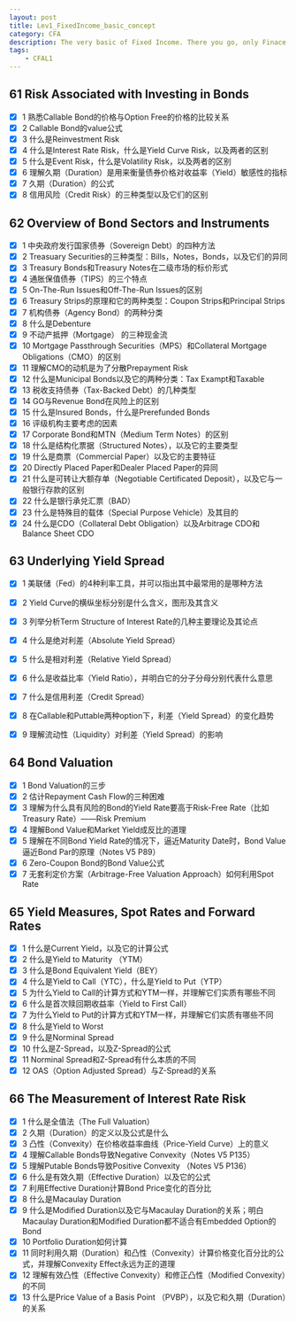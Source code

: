 ```yaml
---
layout: post
title: Lev1_FixedIncome_basic_concept
category: CFA
description: The very basic of Fixed Income. There you go, only Finace surive.
tags:
    - CFAL1
---
```


## 61 Risk Associated with Investing in Bonds
  - [x] 1 熟悉Callable Bond的价格与Option Free的价格的比较关系
  - [x] 2 Callable Bond的value公式
  - [x] 3 什么是Reinvestment Risk
  - [x] 4 什么是Interest Rate Risk，什么是Yield Curve Risk，以及两者的区别
  - [x] 5 什么是Event Risk，什么是Volatility Risk，以及两者的区别
  - [x] 6 理解久期（Duration）是用来衡量债券价格对收益率（Yield）敏感性的指标
  - [x] 7 久期（Duration）的公式
  - [x] 8 信用风险（Credit Risk）的三种类型以及它们的区别

## 62 Overview of Bond Sectors and Instruments
  - [x] 1 中央政府发行国家债券（Sovereign Debt）的四种方法
  - [x] 2 Treasuary Securities的三种类型：Bills，Notes，Bonds，以及它们的异同
  - [x] 3 Treasury Bonds和Treasury Notes在二级市场的标价形式
  - [x] 4 通胀保值债券（TIPS）的三个特点
  - [x] 5 On-The-Run Issues和Off-The-Run Issues的区别
  - [x] 6 Treasury Strips的原理和它的两种类型：Coupon Strips和Principal Strips
  - [x] 7 机构债券（Agency Bond）的两种分类
  - [x] 8 什么是Debenture
  - [x] 9 不动产抵押（Mortgage） 的三种现金流
  - [x] 10 Mortgage Passthrough Securities（MPS）和Collateral Mortgage Obligations（CMO）的区别
  - [x] 11 理解CMO的动机是为了分散Prepayment Risk
  - [x] 12 什么是Municipal Bonds以及它的两种分类：Tax Exampt和Taxable
  - [x] 13 税收支持债券（Tax-Backed Debt）的几种类型
  - [x] 14 GO与Revenue Bond在风险上的区别
  - [x] 15 什么是Insured Bonds，什么是Prerefunded Bonds
  - [x] 16 评级机构主要考虑的因素
  - [x] 17 Corporate Bond和MTN（Medium Term Notes）的区别
  - [x] 18 什么是结构化票据（Structured Notes），以及它的主要类型
  - [x] 19 什么是商票（Commercial Paper）以及它的主要特征
  - [x] 20 Directly Placed Paper和Dealer Placed Paper的异同
  - [x] 21 什么是可转让大额存单（Negotiable Certificated Deposit），以及它与一般银行存款的区别
  - [x] 22 什么是银行承兑汇票（BAD）
  - [x] 23 什么是特殊目的载体（Special Purpose Vehicle）及其目的
  - [x] 24 什么是CDO（Collateral Debt Obligation）以及Arbitrage CDO和Balance Sheet CDO

## 63 Underlying Yield Spread
  - [x] 1 美联储（Fed）的4种利率工具，并可以指出其中最常用的是哪种方法
  - [x] 2 Yield Curve的横纵坐标分别是什么含义，图形及其含义
  - [x] 3 列举分析Term Structure of Interest Rate的几种主要理论及其论点
  - [x] 4 什么是绝对利差（Absolute Yield Spread）
  - [x] 5 什么是相对利差（Relative Yield Spread）
  - [x] 6 什么是收益比率（Yield Ratio），并明白它的分子分母分别代表什么意思
  - [x] 7 什么是信用利差（Credit Spread）

  - [x] 8 在Callable和Puttable两种option下，利差（Yield Spread）的变化趋势
  - [x] 9 理解流动性（Liquidity）对利差（Yield Spread）的影响

## 64 Bond Valuation
  - [x] 1 Bond Valuation的三步
  - [x] 2 估计Repayment Cash Flow的三种困难
  - [x] 3 理解为什么具有风险的Bond的Yield Rate要高于Risk-Free Rate（比如Treasury Rate）——Risk Premium
  - [x] 4 理解Bond Value和Market Yield成反比的道理
  - [x] 5 理解在不同Bond Yield Rate的情况下，逼近Maturity Date时，Bond Value逼近Bond Par的原理（Notes V5 P89）
  - [x] 6 Zero-Coupon Bond的Bond Value公式
  - [x] 7 无套利定价方案（Arbitrage-Free Valuation Approach）如何利用Spot Rate

## 65 Yield Measures, Spot Rates and Forward Rates
  - [x] 1 什么是Current Yield，以及它的计算公式
  - [x] 2 什么是Yield to Maturity （YTM）
  - [x] 3 什么是Bond Equivalent Yield（BEY）
  - [x] 4 什么是Yield to Call（YTC），什么是Yield to Put（YTP）
  - [x] 5 为什么Yield to Call的计算方式和YTM一样，并理解它们实质有哪些不同
  - [x] 6 什么是首次赎回期收益率（Yield to First Call）
  - [x] 7 为什么Yield to Put的计算方式和YTM一样，并理解它们实质有哪些不同
  - [x] 8 什么是Yield to Worst
  - [x] 9 什么是Norminal Spread
  - [x] 10 什么是Z-Spread，以及Z-Spread的公式
  - [x] 11 Norminal Spread和Z-Spread有什么本质的不同
  - [x] 12 OAS（Option Adjusted Spread）与Z-Spread的关系

## 66 The Measurement of Interest Rate Risk
  - [x] 1 什么是全值法（The Full Valuation）
  - [x] 2 久期（Duration）的定义以及公式是什么
  - [x] 3 凸性（Convexity）在价格收益率曲线（Price-Yield Curve）上的意义
  - [x] 4 理解Callable Bonds导致Negative Convexity（Notes V5 P135）
  - [x] 5 理解Putable Bonds导致Positive Convexity （Notes V5 P136）
  - [x] 6 什么是有效久期（Effective Duration）以及它的公式
  - [x] 7 利用Effective Duration计算Bond Price变化的百分比
  - [x] 8 什么是Macaulay Duration
  - [x] 9 什么是Modified Duration以及它与Macaulay Duration的关系；明白Macaulay Duration和Modified Duration都不适合有Embedded Option的Bond
  - [x] 10 Portfolio Duration如何计算
  - [x] 11 同时利用久期（Duration）和凸性（Convexity）计算价格变化百分比的公式，并理解Convexity Effect永远为正的道理
  - [x] 12 理解有效凸性（Effective Convexity）和修正凸性（Modified Convexity）的不同
  - [x] 13 什么是Price Value of a Basis Point （PVBP），以及它和久期（Duration）的关系
